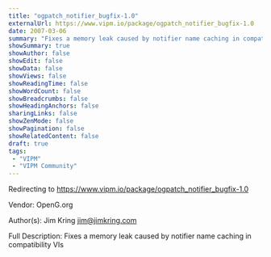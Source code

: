 ```yaml
---
title: "ogpatch_notifier_bugfix-1.0"
externalUrl: https://www.vipm.io/package/ogpatch_notifier_bugfix-1.0
date: 2007-03-06
summary: "Fixes a memory leak caused by notifier name caching in compatibility VIs"
showSummary: true
showAuthor: false
showEdit: false
showData: false
showViews: false
showReadingTime: false
showWordCount: false
showBreadcrumbs: false
showHeadingAnchors: false
sharingLinks: false
showZenMode: false
showPagination: false
showRelatedContent: false
draft: true
tags:
 - "VIPM"
 - "VIPM Community"
---
```


Redirecting to https://www.vipm.io/package/ogpatch_notifier_bugfix-1.0

Vendor: OpenG.org

Author(s): Jim Kring <jim@jimkring.com>
 
Full Description:
Fixes a memory leak caused by notifier name caching in compatibility VIs